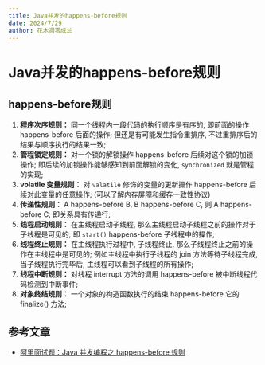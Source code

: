 ```yaml
---
title: Java并发的happens-before规则
date: 2024/7/29
author: 花木凋零成兰
---
```


# Java并发的happens-before规则

## happens-before规则

1. **程序次序规则：** 同一个线程内一段代码的执行顺序是有序的, 即前面的操作 happens-before 后面的操作; 但还是有可能发生指令重排序, 不过重排序后的结果与顺序执行的结果一致;
2. **管程锁定规则：** 对一个锁的解锁操作 happens-before 后续对这个锁的加锁操作; 即后续的加锁操作能够感知到前面解锁的变化, `synchronized` 就是管程的实现;
3. **volatile 变量规则：** 对 `valatile` 修饰的变量的更新操作 happens-before 后续对此变量的任意操作; (可以了解内存屏障和缓存一致性协议)
4. **传递性规则：** A happens-before B, B happens-before C, 则 A happens-before C; 即关系具有传递行;
5. **线程启动规则：** 在主线程启动子线程, 那么主线程启动子线程之前的操作对于子线程是可见的; 即 `start()` happens-before 子线程中的操作;
6. **线程终止规则：** 在主线程执行过程中, 子线程终止, 那么子线程终止之前的操作在主线程中是可见的; 例如主线程中执行子线程的 join 方法等待子线程完成, 当子线程执行完毕后, 主线程可以看到子线程的所有操作;
7. **线程中断规则：** 对线程 interrupt 方法的调用 happens-before 被中断线程代码检测到中断事件;
8. **对象终结规则：** 一个对象的构造函数执行的结束 happens-before 它的 finalize() 方法;

## 参考文章

- [阿里面试题：Java 并发编程之 happens-before 规则](https://blog.51cto.com/u_11812862/3002287)
